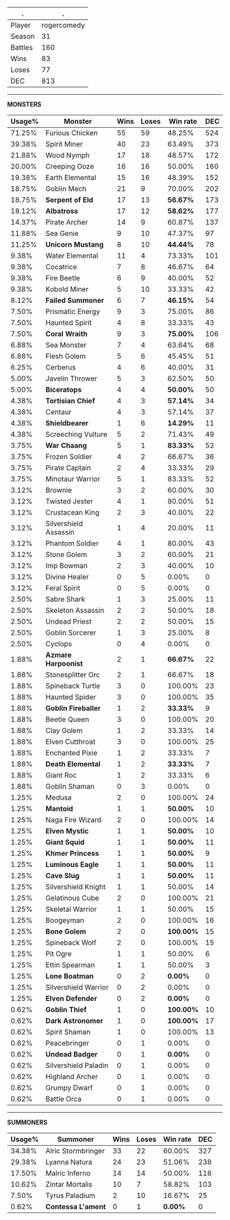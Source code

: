 .|.
|-|-
Player|rogercomedy
Season|31
Battles|160
Wins|83
Loses|77
DEC|813

---
**MONSTERS**

Usage%|Monster|Wins|Loses|Win rate|DEC|
-|-|-|-|-|-|
71.25%|Furious Chicken|55|59|48.25%|524|
39.38%|Spirit Miner|40|23|63.49%|373|
21.88%|Wood Nymph|17|18|48.57%|172|
20.00%|Creeping Ooze|16|16|50.00%|160|
19.38%|Earth Elemental|15|16|48.39%|152|
18.75%|Goblin Mech|21|9|70.00%|202|
18.75%|**Serpent of Eld**|17|13|**56.67%**|173|
18.12%|**Albatross**|17|12|**58.62%**|177|
14.37%|Pirate Archer|14|9|60.87%|137|
11.88%|Sea Genie|9|10|47.37%|97|
11.25%|**Unicorn Mustang**|8|10|**44.44%**|78|
9.38%|Water Elemental|11|4|73.33%|101|
9.38%|Cocatrice|7|8|46.67%|64|
9.38%|Fire Beetle|6|9|40.00%|52|
9.38%|Kobold Miner|5|10|33.33%|42|
8.12%|**Failed Summoner**|6|7|**46.15%**|54|
7.50%|Prismatic Energy|9|3|75.00%|86|
7.50%|Haunted Spirit|4|8|33.33%|43|
7.50%|**Coral Wraith**|9|3|**75.00%**|106|
6.88%|Sea Monster|7|4|63.64%|68|
6.88%|Flesh Golem|5|6|45.45%|51|
6.25%|Cerberus|4|6|40.00%|31|
5.00%|Javelin Thrower|5|3|62.50%|50|
5.00%|**Biceratops**|4|4|**50.00%**|50|
4.38%|**Tortisian Chief**|4|3|**57.14%**|34|
4.38%|Centaur|4|3|57.14%|37|
4.38%|**Shieldbearer**|1|6|**14.29%**|11|
4.38%|Screeching Vulture|5|2|71.43%|49|
3.75%|**War Chaang**|5|1|**83.33%**|52|
3.75%|Frozen Soldier|4|2|66.67%|36|
3.75%|Pirate Captain|2|4|33.33%|29|
3.75%|Minotaur Warrior|5|1|83.33%|52|
3.12%|Brownie|3|2|60.00%|30|
3.12%|Twisted Jester|4|1|80.00%|51|
3.12%|Crustacean King|2|3|40.00%|22|
3.12%|Silvershield Assassin|1|4|20.00%|11|
3.12%|Phantom Soldier|4|1|80.00%|43|
3.12%|Stone Golem|3|2|60.00%|21|
3.12%|Imp Bowman|2|3|40.00%|10|
3.12%|Divine Healer|0|5|0.00%|0|
3.12%|Feral Spirit|0|5|0.00%|0|
2.50%|Sabre Shark|1|3|25.00%|11|
2.50%|Skeleton Assassin|2|2|50.00%|18|
2.50%|Undead Priest|2|2|50.00%|15|
2.50%|Goblin Sorcerer|1|3|25.00%|8|
2.50%|Cyclops|0|4|0.00%|0|
1.88%|**Azmare Harpoonist**|2|1|**66.67%**|22|
1.88%|Stonesplitter Orc|2|1|66.67%|18|
1.88%|Spineback Turtle|3|0|100.00%|23|
1.88%|Haunted Spider|3|0|100.00%|35|
1.88%|**Goblin Fireballer**|1|2|**33.33%**|9|
1.88%|Beetle Queen|3|0|100.00%|20|
1.88%|Clay Golem|1|2|33.33%|14|
1.88%|Elven Cutthroat|3|0|100.00%|25|
1.88%|Enchanted Pixie|1|2|33.33%|7|
1.88%|**Death Elemental**|1|2|**33.33%**|7|
1.88%|Giant Roc|1|2|33.33%|6|
1.88%|Goblin Shaman|0|3|0.00%|0|
1.25%|Medusa|2|0|100.00%|24|
1.25%|**Mantoid**|1|1|**50.00%**|10|
1.25%|Naga Fire Wizard|2|0|100.00%|14|
1.25%|**Elven Mystic**|1|1|**50.00%**|10|
1.25%|**Giant Squid**|1|1|**50.00%**|11|
1.25%|**Khmer Princess**|1|1|**50.00%**|9|
1.25%|**Luminous Eagle**|1|1|**50.00%**|11|
1.25%|**Cave Slug**|1|1|**50.00%**|11|
1.25%|Silvershield Knight|1|1|50.00%|14|
1.25%|Gelatinous Cube|2|0|100.00%|21|
1.25%|Skeletal Warrior|1|1|50.00%|15|
1.25%|Boogeyman|2|0|100.00%|16|
1.25%|**Bone Golem**|2|0|**100.00%**|15|
1.25%|Spineback Wolf|2|0|100.00%|15|
1.25%|Pit Ogre|1|1|50.00%|6|
1.25%|Ettin Spearman|1|1|50.00%|3|
1.25%|**Lone Boatman**|0|2|**0.00%**|0|
1.25%|Silvershield Warrior|0|2|0.00%|0|
1.25%|**Elven Defender**|0|2|**0.00%**|0|
0.62%|**Goblin Thief**|1|0|**100.00%**|10|
0.62%|**Dark Astronomer**|1|0|**100.00%**|17|
0.62%|Spirit Shaman|1|0|100.00%|13|
0.62%|Peacebringer|0|1|0.00%|0|
0.62%|**Undead Badger**|0|1|**0.00%**|0|
0.62%|Silvershield Paladin|0|1|0.00%|0|
0.62%|Highland Archer|0|1|0.00%|0|
0.62%|Grumpy Dwarf|0|1|0.00%|0|
0.62%|Battle Orca|0|1|0.00%|0|

---
**SUMMONERS**

Usage%|Summoner|Wins|Loses|Win rate|DEC|
-|-|-|-|-|-|
34.38%|Alric Stormbringer|33|22|60.00%|327|
29.38%|Lyanna Natura|24|23|51.06%|238|
17.50%|Malric Inferno|14|14|50.00%|118|
10.62%|Zintar Mortalis|10|7|58.82%|103|
7.50%|Tyrus Paladium|2|10|16.67%|25|
0.62%|**Contessa L'ament**|0|1|**0.00%**|0|
